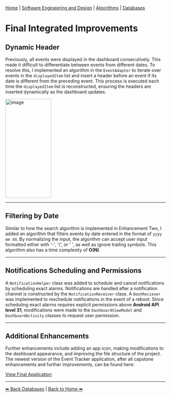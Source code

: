 [Home](../index.md) | [Software Engineering and Design](./software-engineering.md) | [Algorithms](./algorithms.md) | [Databases](./databases.md)
# Final Integrated Improvements

## Dynamic Header
Previously, all events were displayed in the dashboard consecutively. This made it difficult to differentiate between events from different dates. To resolve this, I implemented an algorithm in the `EventAdapter` to iterate over events in the `displayedItem` list and insert a header before an event if its date is different from the preceding event. This process is executed each time the `displayedItem` list is reconstructed, ensuring the headers are inserted dynamically as the dashboard updates.

<img width="144" height="311" alt="image" src="https://github.com/user-attachments/assets/af2f28eb-7028-4dd8-9311-b831eedeac40" />

---

## Filtering by Date

Similar to how the search algorithm is implemented in Enhancement Two, I added an algorithm that filters events by date entered in the format of `yyyy mm dd`. By normalizing the input, the algorithm can accept user input formatted either with '-', '/', or ' ', as well as ignore trailing symbols. This algorithm also has a time complexity of **O(N)**. 

---

## Notifications Scheduling and Permissions

A `NotificationHelper` class was added to schedule and cancel notifications by scheduling exact alarms. Notifications are handled after a notification channel is constructed by the `NotificationReceiver` class. A `BootReciever` was implemented to reschedule notifications in the event of a reboot. Since scheduling exact alarms requires explicit permissions above **Android API level 31**, modifications were made to the `DashboardViewModel` and `DashboardActivity` classes to request user permission. 

---

## Additional Enhancements

Further enhancements include adding an app icon, making modifications to the dashboard appearance, and improving the file structure of the project. The newest version of the Event Tracker application, after all capstone enhancements and further improvements, can be found here:

[View Final Application](https://github.com/atsh-omlet/EventTracker/tree/develop/app/src/main/java/com/atsushi/event_tracker)

---


[⬅ Back Databases](./databases.md) | [Back to Home ➡ ](../index.md)
